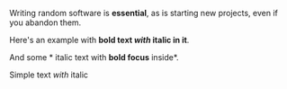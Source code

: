 Writing random software is **essential**, as is starting new projects, even if you abandon them.

Here's an example with **bold text *with* italic in it**.

And some * italic text with **bold focus** inside*.

Simple text *with* italic
